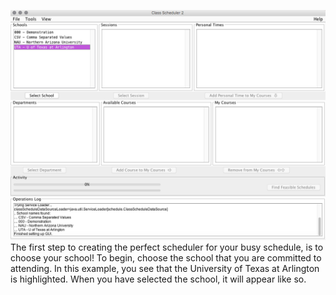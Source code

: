 ![Selecting School](assets/2.png)
The first step to creating the perfect scheduler for your busy schedule, is to choose your school! To begin, choose the school that you are committed to attending. In this example, you see that the University of Texas at Arlington is highlighted. When you have selected the school, it will appear like so.
